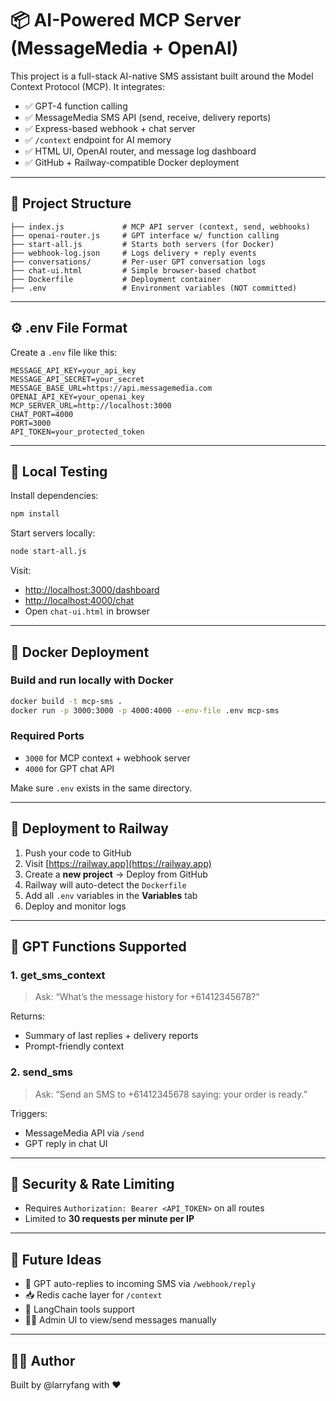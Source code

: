 # 📦 AI-Powered MCP Server (MessageMedia + OpenAI)

This project is a full-stack AI-native SMS assistant built around the Model Context Protocol (MCP). It integrates:

- ✅ GPT-4 function calling
- ✅ MessageMedia SMS API (send, receive, delivery reports)
- ✅ Express-based webhook + chat server
- ✅ `/context` endpoint for AI memory
- ✅ HTML UI, OpenAI router, and message log dashboard
- ✅ GitHub + Railway-compatible Docker deployment

---

## 📁 Project Structure

```
├── index.js             # MCP API server (context, send, webhooks)
├── openai-router.js     # GPT interface w/ function calling
├── start-all.js         # Starts both servers (for Docker)
├── webhook-log.json     # Logs delivery + reply events
├── conversations/       # Per-user GPT conversation logs
├── chat-ui.html         # Simple browser-based chatbot
├── Dockerfile           # Deployment container
├── .env                 # Environment variables (NOT committed)
```

---

## ⚙️ .env File Format

Create a `.env` file like this:

```
MESSAGE_API_KEY=your_api_key
MESSAGE_API_SECRET=your_secret
MESSAGE_BASE_URL=https://api.messagemedia.com
OPENAI_API_KEY=your_openai_key
MCP_SERVER_URL=http://localhost:3000
CHAT_PORT=4000
PORT=3000
API_TOKEN=your_protected_token
```

---

## 🧪 Local Testing

Install dependencies:
```bash
npm install
```

Start servers locally:
```bash
node start-all.js
```

Visit:
- [http://localhost:3000/dashboard](http://localhost:3000/dashboard)
- [http://localhost:4000/chat](http://localhost:4000/chat)
- Open `chat-ui.html` in browser

---

## 🐳 Docker Deployment

### Build and run locally with Docker

```bash
docker build -t mcp-sms .
docker run -p 3000:3000 -p 4000:4000 --env-file .env mcp-sms
```

### Required Ports
- `3000` for MCP context + webhook server
- `4000` for GPT chat API

Make sure `.env` exists in the same directory.

---

## 🚀 Deployment to Railway

1. Push your code to GitHub
2. Visit [https://railway.app](https://railway.app)
3. Create a **new project** → Deploy from GitHub
4. Railway will auto-detect the `Dockerfile`
5. Add all `.env` variables in the **Variables** tab
6. Deploy and monitor logs

---

## 🔁 GPT Functions Supported

### 1. get_sms_context

> Ask: “What’s the message history for +61412345678?”

Returns:
- Summary of last replies + delivery reports
- Prompt-friendly context

### 2. send_sms

> Ask: “Send an SMS to +61412345678 saying: your order is ready.”

Triggers:
- MessageMedia API via `/send`
- GPT reply in chat UI

---

## 🔐 Security & Rate Limiting

- Requires `Authorization: Bearer <API_TOKEN>` on all routes
- Limited to **30 requests per minute per IP**

---

## 🧠 Future Ideas

- 🔁 GPT auto-replies to incoming SMS via `/webhook/reply`
- 📥 Redis cache layer for `/context`
- 🔌 LangChain tools support
- 🧑‍💻 Admin UI to view/send messages manually

---

## 👨‍💻 Author

Built by @larryfang with ❤️